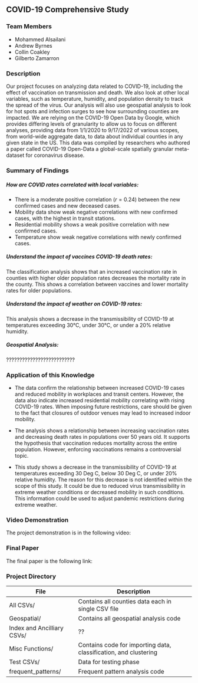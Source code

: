 ## COVID-19 Comprehensive Study

### Team Members

- Mohammed Alsailani
- Andrew Byrnes
- Collin Coakley
- Gilberto Zamarron


### Description
Our project focuses on analyzing data related to COVID-19, including the effect of vaccination on transmission and death. We also look at other local variables, such as temperature, humidity, and population density to track the spread of the virus. Our analysis will also use geospatial analysis to look for hot spots and infection surges to see how surrounding counties are impacted. We are relying on the COVID-19 Open Data by Google, which provides differing levels of granularity to allow us to focus on different analyses, providing data from 1/1/2020 to 9/17/2022 of various scopes, from world-wide aggregate data, to data about individual counties in any given state in the US. This data was compiled by researchers who authored a paper called COVID-19 Open-Data a global-scale spatially granular meta-dataset for coronavirus disease.


### Summary of Findings


##### How are COVID rates correlated with local variables:
- There is a moderate positive correlation ($r=0.24$) between the new confirmed cases and new deceased cases.
- Mobility data show weak negative correlations with new confirmed cases, with the highest in transit stations.
- Residential mobility shows a weak positive correlation with new confirmed cases.
- Temperature show weak negative correlations with newly confirmed cases.

##### Understand the impact of vaccines COVID-19 death rates:
The classification analysis shows that an increased vaccination rate in counties with higher older population rates decreases the mortality rate in the county. This shows a correlation between vaccines and lower mortality rates for older populations.


##### Understand the impact of weather on COVID-19 rates:
This analysis shows a decrease in the transmissibility of COVID-19 at temperatures exceeding 30°C, under 30°C, or under a 20% relative humidity.


##### Geospatial Analysis:
??????????????????????????


### Application of this Knowledge

- The data confirm the relationship between increased COVID-19 cases and reduced mobility in workplaces and transit centers. However, the data also indicate increased residential mobility correlating with rising COVID-19 rates. When imposing future restrictions, care should be given to the fact that closures of outdoor venues may lead to increased indoor mobility.

- The analysis shows a relationship between increasing vaccination rates and decreasing death rates in populations over 50 years old. It supports the hypothesis that vaccination reduces mortality across the entire population. However, enforcing vaccinations remains a controversial topic.

- This study shows a decrease in the transmissibility of COVID-19 at temperatures exceeding 30 Deg C, below 30 Deg C, or under 20% relative humidity. The reason for this decrease is not identified within the scope of this study. It could be due to reduced virus transmissibility in extreme weather conditions or decreased mobility in such conditions. This information could be used to adjust pandemic restrictions during extreme weather.



### Video Demonstration 

The project demonstration is in the following video:


### Final Paper

The final paper is the following link:


### Project Directory

| File | Description |
|---|---|
| All CSVs/     | Contains all counties data each in single CSV file |
| Geospatial/   | Contains all geospatial analysis code |
| Index and Ancilliary CSVs/   | ?? |
| Misc Functions/              | Contains code for importing data, classification, and clustering  |
|Test CSVs/            | Data for testing phase |
| frequent_patterns/              | Frequent pattern analysis code  |
